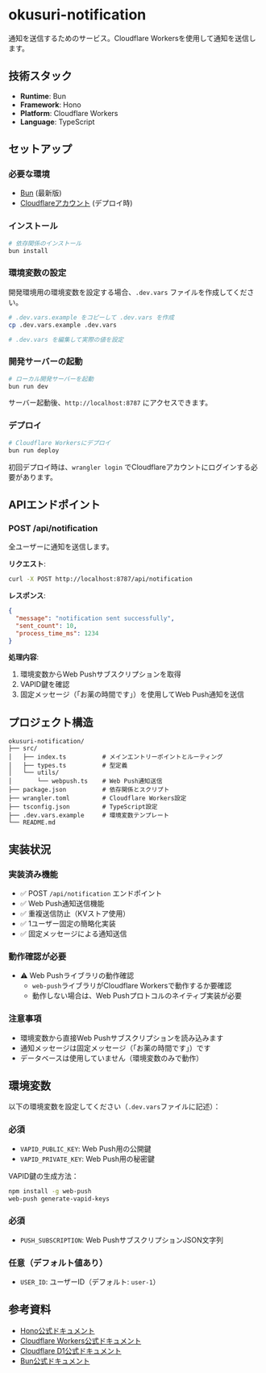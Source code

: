 # okusuri-notification

通知を送信するためのサービス。Cloudflare Workersを使用して通知を送信します。

## 技術スタック

- **Runtime**: Bun
- **Framework**: Hono
- **Platform**: Cloudflare Workers
- **Language**: TypeScript

## セットアップ

### 必要な環境

- [Bun](https://bun.sh/) (最新版)
- [Cloudflareアカウント](https://dash.cloudflare.com/) (デプロイ時)

### インストール

```bash
# 依存関係のインストール
bun install
```

### 環境変数の設定

開発環境用の環境変数を設定する場合、`.dev.vars` ファイルを作成してください。

```bash
# .dev.vars.example をコピーして .dev.vars を作成
cp .dev.vars.example .dev.vars

# .dev.vars を編集して実際の値を設定
```

### 開発サーバーの起動

```bash
# ローカル開発サーバーを起動
bun run dev
```

サーバー起動後、`http://localhost:8787` にアクセスできます。

### デプロイ

```bash
# Cloudflare Workersにデプロイ
bun run deploy
```

初回デプロイ時は、`wrangler login` でCloudflareアカウントにログインする必要があります。

## APIエンドポイント

### POST /api/notification

全ユーザーに通知を送信します。

**リクエスト**:
```bash
curl -X POST http://localhost:8787/api/notification
```

**レスポンス**:
```json
{
  "message": "notification sent successfully",
  "sent_count": 10,
  "process_time_ms": 1234
}
```

**処理内容**:
1. 環境変数からWeb Pushサブスクリプションを取得
2. VAPID鍵を確認
3. 固定メッセージ（「お薬の時間です」）を使用してWeb Push通知を送信

## プロジェクト構造

```
okusuri-notification/
├── src/
│   ├── index.ts          # メインエントリーポイントとルーティング
│   ├── types.ts          # 型定義
│   └── utils/
│       └── webpush.ts    # Web Push通知送信
├── package.json          # 依存関係とスクリプト
├── wrangler.toml         # Cloudflare Workers設定
├── tsconfig.json         # TypeScript設定
├── .dev.vars.example     # 環境変数テンプレート
└── README.md
```

## 実装状況

### 実装済み機能

- ✅ POST `/api/notification` エンドポイント
- ✅ Web Push通知送信機能
- ✅ 重複送信防止（KVストア使用）
- ✅ 1ユーザー固定の簡略化実装
- ✅ 固定メッセージによる通知送信

### 動作確認が必要

- ⚠️ Web Pushライブラリの動作確認
  - `web-push`ライブラリがCloudflare Workersで動作するか要確認
  - 動作しない場合は、Web Pushプロトコルのネイティブ実装が必要

### 注意事項

- 環境変数から直接Web Pushサブスクリプションを読み込みます
- 通知メッセージは固定メッセージ（「お薬の時間です」）です
- データベースは使用していません（環境変数のみで動作）

## 環境変数

以下の環境変数を設定してください（`.dev.vars`ファイルに記述）：

### 必須

- `VAPID_PUBLIC_KEY`: Web Push用の公開鍵
- `VAPID_PRIVATE_KEY`: Web Push用の秘密鍵

VAPID鍵の生成方法：
```bash
npm install -g web-push
web-push generate-vapid-keys
```

### 必須

- `PUSH_SUBSCRIPTION`: Web PushサブスクリプションJSON文字列

### 任意（デフォルト値あり）

- `USER_ID`: ユーザーID（デフォルト: `user-1`）

## 参考資料

- [Hono公式ドキュメント](https://hono.dev/)
- [Cloudflare Workers公式ドキュメント](https://developers.cloudflare.com/workers/)
- [Cloudflare D1公式ドキュメント](https://developers.cloudflare.com/d1/)
- [Bun公式ドキュメント](https://bun.sh/docs)